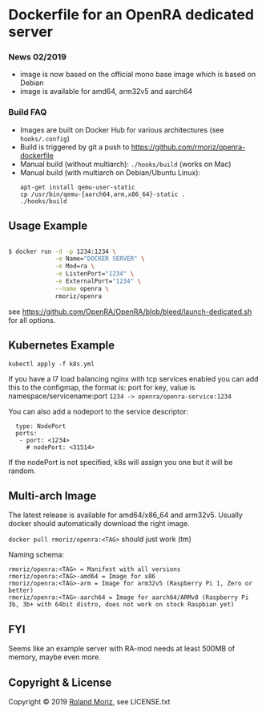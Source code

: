 # Dockerfile for an OpenRA dedicated server

### News 02/2019

  - image is now based on the official mono base image which is based on Debian
  - image is available for amd64, arm32v5 and aarch64

### Build FAQ

  - Images are built on Docker Hub for various architectures (see `hooks/.config`)
  - Build is triggered by git a push to https://github.com/rmoriz/openra-dockerfile
  - Manual build (without multiarch): `./hooks/build` (works on Mac)
  - Manual build (with multiarch on Debian/Ubuntu Linux):
    ```shell
    apt-get install qemu-user-static
    cp /usr/bin/qemu-{aarch64,arm,x86_64}-static .
    ./hooks/build
    ```

## Usage Example
```sh

$ docker run -d -p 1234:1234 \
             -e Name="DOCKER SERVER" \
             -e Mod=ra \
             -e ListenPort="1234" \
             -e ExternalPort="1234" \
             --name openra \
             rmoriz/openra

```

see https://github.com/OpenRA/OpenRA/blob/bleed/launch-dedicated.sh for all options.

## Kubernetes Example

```
kubectl apply -f k8s.yml
```
If you have a l7 load balancing nginx with tcp services enabled you can add this to the configmap, the format is: port for key, value is namespace/servicename:port
`1234 -> openra/openra-service:1234`

You can also add a nodeport to the service descriptor:
```
  type: NodePort
  ports:
   - port: <1234>
     # nodePort: <31514>
```
If the nodePort is not specified, k8s will assign you one but it will be random.

## Multi-arch Image

The latest release is available for amd64/x86_64 and arm32v5. Usually docker
should automatically download the right image.

`docker pull rmoriz/openra:<TAG>` should just work (tm)


Naming schema:

```
rmoriz/openra:<TAG> = Manifest with all versions
rmoriz/openra:<TAG>-amd64 = Image for x86
rmoriz/openra:<TAG>-arm = Image for arm32v5 (Raspberry Pi 1, Zero or better)
rmoriz/openra:<TAG>-aarch64 = Image for aarch64/ARMv8 (Raspberry Pi 3b, 3b+ with 64bit distro, does not work on stock Raspbian yet)
```

## FYI

Seems like an example server with RA-mod needs at least 500MB of memory, maybe even more.


## Copyright & License

Copyright © 2019 [Roland Moriz](https://roland.io), see LICENSE.txt
